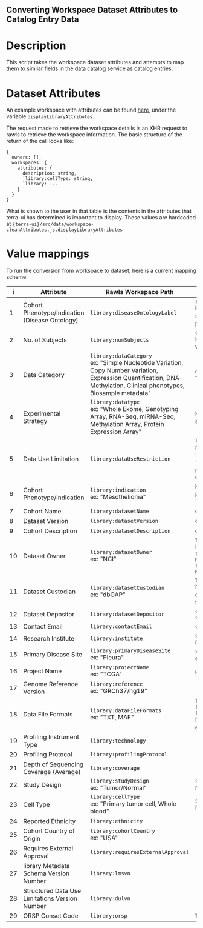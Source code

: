 ## Converting Workspace Dataset Attributes to Catalog Entry Data

# Description
This script takes the workspace dataset attributes and attempts to map them to similar fields in the data catalog service as catalog entries.

# Dataset Attributes
An example workspace with attributes can be found [here](https://github.com/DataBiosphere/terra-ui/blob/dev/src/data/workspace-attributes.js#2), under the variable `displayLibraryAttributes`.

The request made to retrieve the workspace details is an XHR request to rawls to retrieve the workspace information. The basic structure of the return of the call looks like:

```
{
  owners: [],
  workspaces: {
    attributes: {
      description: string,
      `library:cellType: string,
      `library: ...
    }
  }
}
```

What is shown to the user in that table is the contents in the attributes that terra-ui has determined is important to display. These values are hardcoded at 
`{terra-ui}/src/data/workspace-cleanAttributes.js.displayLibraryAttributes`

# Value mappings
To run the conversion from workspace to dataset, here is a current mapping scheme:


| i | Attribute | Rawls Workspace Path | Data Catalog Entry Path |
| - | --------- | -------------------- | -------------------------- |
| 1 | Cohort Phenotype/Indication (Disease Ontology)  | `library:diseaseOntologyLabel` | `samples.disease.0`<br>kathy: lists predefined terms, but forces them to stick with a specific vocabulary. The other phenotype field is the diseases |
| 2 | No. of Subjects | `library:numSubjects` | `counts.donors`<br>Kathy: suggests leaving out this field because it is volatile and can easily become inaccurate |
| 3 | Data Category | `library:dataCategory`<br>ex: "Simple Nucleotide Variation, Copy Number Variation, Expression Quantification, DNA-Methylation, Clinical phenotypes, Biosample metadata" | `dct:dataCategory`*<br>This field does not currently exist |
| 4 | Experimental Strategy | `library:datatype`<br>ex: "Whole Exome, Genotyping Array, RNA-Seq, miRNA-Seq, Methylation Array, Protein Expression Array" | Kathy: Map this to data modality, talk to kathy about getting the mapping of terms |
| 5 | Data Use Limitation | `library:dataUseRestriction` | `TerraDCAT_ap:hasDataUsePermission.0`<br>Not a perfect mapping, we will need to normalize "General Research Use" to "TerraCore:NoRestriction", preferably using the mapping found [here](https://github.com/DataBiosphere/terra-ui/blob/dev/src/pages/library/dataBrowser-utils.js#23) under `datasetReleasePolicies` |
| 6 | Cohort Phenotype/Indication | `library:indication`<br>ex: "Mesothelioma" | kathy: might not be useful, could consider pre-pending with source (ie: "TCGA" or "Anvil_phenotype") |
| 7 | Cohort Name | `library:datasetName` | `dct:title` |
| 8 | Dataset Version | `library:datasetVersion` | `dct:version` |
| 9 | Cohort Description | `library:datasetDescription` | `dct:description` |
| 10 | Dataset Owner | `library:datasetOwner`<br>ex: "NCI" | `TerraDCAT_ap:hasDataCollection.0.dct:identifier`<br>If we have enough information, we can also build:<br> `TerraDCAT_AP:hasDataCollection.0.dct:publisher: National Cancer Institute`<br>`TerraDCAT_AP:hasDataCollection.0.dct:title: National Cancer Institute` |
| 11 | Dataset Custodian | `library:datasetCustodian`<br>ex: "dbGAP" | `TerraDCAT_ap:hasDataCollection.0.dct:identifier`<br>Note: This conflicts with "Dataset Owner", but I dont think we have another option for where to put this. |
| 12 | Dataset Depositor | `library:datasetDepositor` | `contributors.0.contactName`<br>`contributors.0.correspondingContributor = true` |
| 13 | Contact Email | `library:contactEmail` | `contributors.0.email` |
| 14 | Research Institute | `library:institute` | `contributors.0.institution`<br>`prov:wasAssociatedWith` |
| 15 | Primary Disease Site | `library:primaryDiseaseSite`<br>ex: "Pleura" | `samples.disease.0`?<br>ex: "Brain Cancer" |
| 16 | Project Name | `library:projectName`<br>ex: "TCGA" | `prov:wasGeneratedBy` |
| 17 | Genome Reference Version | `library:reference`<br>ex: "GRCh37/hg19" |  |
| 18 | Data File Formats | `library:dataFileFormats`<br>ex: "TXT, MAF" | `files.0.dcat:mediaType`<br>`files.0.count = 0`<br>`files.0.byteSize = 0`<br>Note: No way of knowing how many files match each file format |
| 19 | Profiling Instrument Type | `library:technology` |  |
| 20 | Profiling Protocol | `library:profilingProtocol` |  |
| 21 | Depth of Sequencing Coverage (Average) | `library:coverage` |  |
| 22 | Study Design | `library:studyDesign`<br>ex: "Tumor/Normal" | `samples.disease.0`<br>Note: concat value with "Primary Disease Site"? |
| 23 | Cell Type | `library:cellType`<br>ex: "Primary tumor cell, Whole blood" | `samples.disease.0`<br>Note: concat value with "Primary Disease Site"? |
| 24 | Reported Ethnicity | `library:ethnicity` |  |
| 25 | Cohort Country of Origin | `library:cohortCountry`<br>ex: "USA" |  |
| 26 | Requires External Approval | `library:requiresExternalApproval` |  |
| 27 | library Metadata Schema Version Number | `library:lmsvn` |  |
| 28 | Structured Data Use Limitations Version Number | `library:dulvn` |  |
| 29 | ORSP Conset Code | `library:orsp` | `TerraDCAT_ap:hasConsentGroup` |
